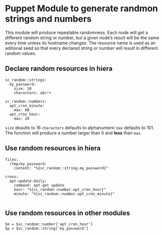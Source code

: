 # Puppet Module to generate randmon strings and numbers

This module will produce repeatable randomness. Each node will get a different random string or number, but a given node’s result will be the same every time unless its hostname changes. The resource name is used as an aditional seed so that every declared string or number will result in different random values.

## Declare random resources in hiera

```
sc_random::strings:
  my_password:
    size: 10
    characters: abc!+

sc_random::numbers:
  apt_cron_minute:
    max: 60
  apt_cron_hour:
    max: 24
```

`size` deaults to 16
`characters` defaults to alphanumeric
`max` defaults to 101. The function will produce a number larger than 0 and **less** than `max`.

## Use random resources in hiera

``` 
files:
  /tmp/my_password:
    content: "%{sc_random::string.my_password}"

crons:
  apt-update-daily:
    command: apt-get update
    hour: "%{sc_random::number.apt_cron_hour}"
    minute: "%{sc_random::number.apt_cron_minute}"


```

## Use random resources in other modules
```
$m = $sc_random::number['apt_cron_hour']
$p = $sc_random::string['my_password']
```